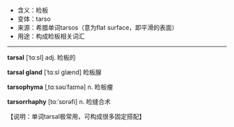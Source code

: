 - <span class="definition">含义：睑板</span>
- <span class="definition">变体：tarso</span>
- <span class="definition">来源：希腊单词tarsos（意为flat surface，即平滑的表面）</span>
- <span class="definition">用途：构成睑板相关词汇</span>


---


<span class="vocabulary">**tarsal**</span> [ˈtɑːsl] adj. 睑板的

<span class="vocabulary">**tarsal gland**</span> [ˈtɑːsl ɡlænd]  睑板腺

<span class="vocabulary">**tarsophyma**</span> [ˌtɑːsəʊˈfaɪmə] n. 睑板瘤

<span class="vocabulary">**tarsorrhaphy**</span> [tɑːˈsɒrəfi] n. 睑缝合术

【说明：单词tarsal极常用，可构成很多固定搭配】